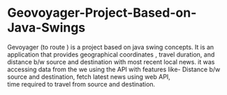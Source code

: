 # Geovoyager-Project-Based-on-Java-Swings
Gevoyager (to route ) is a project based on java swing concepts. It is an application that provides geographical coordinates , travel duration, and distance b/w source and destination with most recent local news. it was accessing data from the we using the API with features like-
Distance b/w source and destination,
fetch latest news using web API,   
time required to travel from source and destination. 
